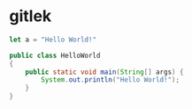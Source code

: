 # gitlek




```javascript
let a = "Hello World!"

```

```java
public class HelloWorld
{
	public static void main(String[] args) {
		System.out.println("Hello World!");
	}
}
```
